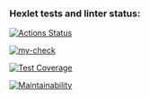 ### Hexlet tests and linter status:
[![Actions Status](https://github.com/saintsloth/frontend-project-lvl2/workflows/hexlet-check/badge.svg)](https://github.com/saintsloth/frontend-project-lvl2/actions)

[![my-check](https://github.com/saintsloth/frontend-project-lvl2/actions/workflows/my-check.yml/badge.svg)](https://github.com/saintsloth/frontend-project-lvl2/actions/workflows/my-check.yml)

[![Test Coverage](https://api.codeclimate.com/v1/badges/9d3021ca28d17be92c61/test_coverage)](https://codeclimate.com/github/saintsloth/frontend-project-lvl2/test_coverage)

[![Maintainability](https://api.codeclimate.com/v1/badges/9d3021ca28d17be92c61/maintainability)](https://codeclimate.com/github/saintsloth/frontend-project-lvl2/maintainability)
